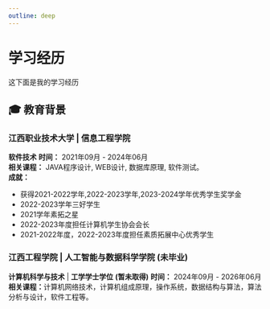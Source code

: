 ```yaml
---
outline: deep 
---
```



# 学习经历

这下面是我的学习经历​

## 🎓 教育背景

### ​**江西职业技术大学**  | **信息工程学院**

**软件技术**
**时间：​** 2021年09月 - 2024年06月  
**相关课程：​** JAVA程序设计, WEB设计, 数据库原理, 软件测试。  
**成就：​**  

- 获得2021-2022学年,2022-2023学年,2023-2024学年优秀学生奖学金
- 2022-2023学年三好学生
- 2021学年素拓之星
- 2022-2023年度担任计算机学生协会会长
- 2021-2022年度，2022-2023年度担任素质拓展中心优秀学生

### ​**江西工程学院**  | **人工智能与数据科学学院**  **(未毕业)**

**计算机科学与技术** | **工学学士学位** **(暂未取得)**
**时间：​** 2024年09月 - 2026年06月  
**相关课程：​** 计算机网络技术，计算机组成原理，操作系统，数据结构与算法，算法分析与设计，软件工程等。  
